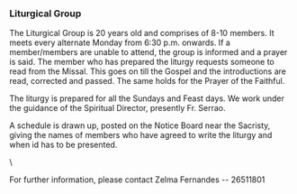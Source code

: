 ### Liturgical Group

The Liturgical Group is 20 years old and comprises of 8-10 members. It
meets every alternate Monday from 6:30 p.m. onwards. If a member/members
are unable to attend, the group is informed and a prayer is said. The
member who has prepared the liturgy requests someone to read from the
Missal. This goes on till the Gospel and the introductions are read,
corrected and passed. The same holds for the Prayer of the Faithful.

The liturgy is prepared for all the Sundays and Feast days. We work
under the guidance of the Spiritual Director, presently Fr. Serrao.

A schedule is drawn up, posted on the Notice Board near the Sacristy,
giving the names of members who have agreed to write the liturgy and
when id has to be presented.

\

For further information, please contact Zelma Fernandes -- 26511801
